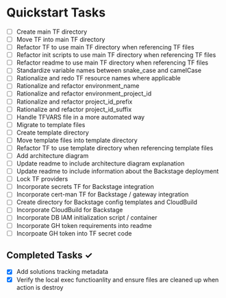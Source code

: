 # Quickstart Tasks

- [ ] Create main TF directory
- [ ] Move TF into main TF directory
- [ ] Refactor TF to use main TF directory when referencing TF files
- [ ] Refactor init scripts to use main TF directory when referencing TF files
- [ ] Refactor readme to use main TF directory when referencing TF files
- [ ] Standardize variable names between snake_case and camelCase
- [ ] Rationalize and redo TF resource names where applicable
- [ ] Rationalize and refactor environment_name
- [ ] Rationalize and refactor environment_project_id
- [ ] Rationalize and refactor project_id_prefix
- [ ] Rationalize and refactor project_id_suffix
- [ ] Handle TFVARS file in a more automated way
- [ ] Migrate to template files
- [ ] Create template directory
- [ ] Move template files into template directory
- [ ] Refactor TF to use template directory when referencing template files
- [ ] Add architecture diagram
- [ ] Update readme to include architecture diagram explanation
- [ ] Update readme to include information about the Backstage deployment
- [ ] Lock TF providers
- [ ] Incorporate secrets TF for Backstage integration
- [ ] Incorporate cert-man TF for Backstage / gateway integration
- [ ] Create directory for Backstage config templates and CloudBuild
- [ ] Incorporate CloudBuild for Backstage
- [ ] Incorporate DB IAM initialization script / container
- [ ] Incorporate GH token requirements into readme
- [ ] Incorpoate GH token into TF secret code

## Completed Tasks ✓

- [x] Add solutions tracking metadata
- [x] Verify the local exec functioanlity and ensure files are cleaned up when
      action is destroy
